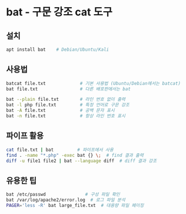 # bat - 구문 강조 cat 도구

## 설치
```bash
apt install bat    # Debian/Ubuntu/Kali
```

## 사용법
```bash
batcat file.txt             # 기본 사용법 (Ubuntu/Debian에서는 batcat)
bat file.txt                # 다른 배포판에서는 bat

bat --plain file.txt        # 라인 번호 없이 출력
bat -l php file.txt         # 특정 언어로 구문 강조
bat -A file.txt             # 공백 문자 표시
bat -n file.txt             # 항상 라인 번호 표시
```

## 파이프 활용
```bash
cat file.txt | bat         # 파이프에서 사용
find . -name "*.php" -exec bat {} \;  # find 결과 출력
diff -u file1 file2 | bat --language diff  # diff 결과 강조
```

## 유용한 팁
```bash
bat /etc/passwd               # 구성 파일 확인
bat /var/log/apache2/error.log  # 로그 파일 분석
PAGER='less -R' bat large_file.txt  # 대용량 파일 페이징
```
